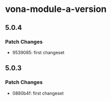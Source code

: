 # vona-module-a-version

## 5.0.4

### Patch Changes

- 9539085: first changeset

## 5.0.3

### Patch Changes

- 0880b4f: first changeset
